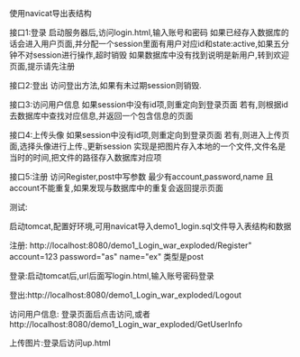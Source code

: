 
使用navicat导出表结构

接口1:登录
启动服务器后,访问login.html,输入账号和密码
如果已经存入数据库的话会进入用户页面,并分配一个session里面有用户对应id和state:active,如果五分钟不对session进行操作,超时销毁
如果数据库中没有找到说明是新用户,转到欢迎页面,提示请先注册

接口2:登出
访问登出方法,如果有未过期session则销毁.


接口3:访问用户信息
如果session中没有id项,则重定向到登录页面
若有,则根据id去数据库中查找对应信息,并返回一个包含信息的页面


接口4:上传头像
如果session中没有id项,则重定向到登录页面
若有,则进入上传页面,选择头像进行上传.,更新session
实现是把图片存入本地的一个文件,文件名是当时的时间,把文件的路径存入数据库对应项


接口5:注册
访问Register,post中写参数
最少有account,password,name
且account不能重复,如果发现与数据库中的重复会返回提示页面


测试:

启动tomcat,配置好环境,可用navicat导入demo1_login.sql文件导入表结构和数据

注册:
http://localhost:8080/demo1_Login_war_exploded/Register"
account=123
password="as"
name="ex"
类型是post

登录:启动tomcat后,url后面写login.html,输入账号密码登录

登出:http://localhost:8080/demo1_Login_war_exploded/Logout

访问用户信息: 登录页面后点击访问,或者http://localhost:8080/demo1_Login_war_exploded/GetUserInfo

上传图片:登录后访问up.html























